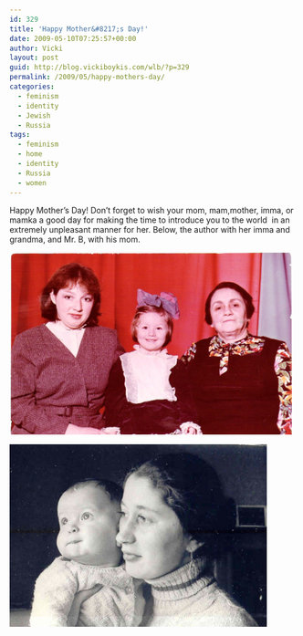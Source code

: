 ```yaml
---
id: 329
title: 'Happy Mother&#8217;s Day!'
date: 2009-05-10T07:25:57+00:00
author: Vicki
layout: post
guid: http://blog.vickiboykis.com/wlb/?p=329
permalink: /2009/05/happy-mothers-day/
categories:
  - feminism
  - identity
  - Jewish
  - Russia
tags:
  - feminism
  - home
  - identity
  - Russia
  - women
---
```

Happy Mother&#8217;s Day! Don&#8217;t forget to wish your mom, mam,mother, imma, or mamka a good day for making the time to introduce you to the world  in an extremely unpleasant manner for her. Below, the author with her imma and grandma, and Mr. B, with his mom.

[<img class="aligncenter size-full wp-image-331" title="mothers-001" src="https://raw.githubusercontent.com/veekaybee/wlb/gh-pages/assets/images/2009/05/mothers-001.jpg" alt="mothers-001" width="495" height="320" />](https://raw.githubusercontent.com/veekaybee/wlb/gh-pages/assets/images/2009/05/mothers-001.jpg)

<p style="text-align: left;">
  <p style="text-align: left;">
    <p style="text-align: left;">
      <p style="text-align: center;">
        <p>
          <a href="https://raw.githubusercontent.com/veekaybee/wlb/gh-pages/assets/images/2009/05/06.jpg"><img class="aligncenter size-full wp-image-330" title="06" src="https://raw.githubusercontent.com/veekaybee/wlb/gh-pages/assets/images/2009/05/06.jpg" alt="06" width="451" height="320" /></a>
        </p>